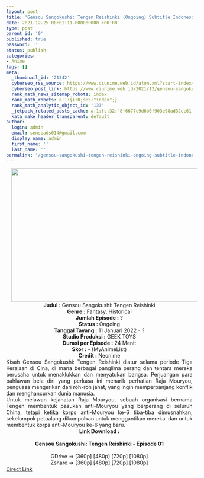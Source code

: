 ```yaml
---
layout: post
title: 'Gensou Sangokushi: Tengen Reishinki (Ongoing) Subtitle Indonesia'
date: 2021-12-25 08:01:11.000000000 +00:00
type: post
parent_id: '0'
published: true
password: ''
status: publish
categories:
- Anime
tags: []
meta:
  _thumbnail_id: '21342'
  cyberseo_rss_source: https://www.ciunime.web.id/atom.xml?start-index=1
  cyberseo_post_link: https://www.ciunime.web.id/2021/12/gensou-sangokushi-tengen-reishinki.html
  rank_math_news_sitemap_robots: index
  rank_math_robots: a:1:{i:0;s:5:"index";}
  rank_math_analytic_object_id: '133'
  _jetpack_related_posts_cache: a:1:{s:32:"8f6677c9d6b0f903e98ad32ec61f8deb";a:2:{s:7:"expires";i:1643148105;s:7:"payload";a:0:{}}}
  kata_make_header_transparent: default
author:
  login: admin
  email: senseads014@gmail.com
  display_name: admin
  first_name: ''
  last_name: ''
permalink: "/gensou-sangokushi-tengen-reishinki-ongoing-subtitle-indonesia/"
---
```

<div class="separator" style="clear: both; text-align: center;"><a href="https://blogger.googleusercontent.com/img/a/AVvXsEirIHc4ZS81APKpzLYF4l-wjIfUle33iJXFgcKV1e242jGE9DpcJUwtWD0EyyK9zMcbb5gFXCtFT9zkXpVpEQtGZiEDqtQW0Ac-BrJznqEMgTDm7dD9ut26ZOfxUOqF7ljpiOB1ARPpEGOv3YP4Kexfm0Y01vQWXq0kUujqx4fuWYoT6KZe_xfMwIai=s1280" imageanchor="1" style="margin-left: 1em; margin-right: 1em;"><img border="0" data-original-height="720" data-original-width="1280" height="360" src="{{ site.baseurl }}/assets/2021/12/AVvXsEirIHc4ZS81APKpzLYF4l-wjIfUle33iJXFgcKV1e242jGE9DpcJUwtWD0EyyK9zMcbb5gFXCtFT9zkXpVpEQtGZiEDqtQW0Ac-BrJznqEMgTDm7dD9ut26ZOfxUOqF7ljpiOB1ARPpEGOv3YP4Kexfm0Y01vQWXq0kUujqx4fuWYoT6KZe_xfMwIai=w640-h360" width="640" /></a></div>
<div class="separator" style="clear: both; text-align: center;"></div>
<div style="text-align: center;"><b>Judul</b><b><b> </b>:</b> Gensou Sangokushi: Tengen Reishinki</div>
<div style="text-align: center;"><b><b>Genre :</b></b> Fantasy, Historical</div>
<div style="text-align: center;"><b>Jumlah Episode :</b> ?<br /><b>Status :&nbsp;</b>Ongoing<br /><b>Tanggal Tayang :</b> 11 Januari 2022 - ?<br /><b>Studio Produksi :</b>&nbsp;GEEK TOYS<br /><b>Durasi per Episode :</b> 24 Menit</div>
<div style="text-align: center;"><b>Skor :</b> - (MyAnimeList)</div>
<div style="text-align: center;"><b>Credit :</b>&nbsp;Neonime</div>
<div style="text-align: center;"></div>
<div style="text-align: justify;">
<div>Kisah Gensou Sangokushi: Tengen Reishinki diatur selama periode Tiga Kerajaan di Cina, di mana berbagai panglima perang dan tentara mereka berusaha untuk menaklukkan dan menyatukan bangsa. Perjuangan para pahlawan bela diri yang perkasa ini menarik perhatian Raja Mouryou, penguasa mengerikan dari roh-roh jahat, yang ingin memperpanjang konflik dan menghancurkan dunia manusia.</div>
<div></div>
<div>Untuk melawan kejahatan Raja Mouryou, sebuah organisasi bernama Tengen membentuk pasukan anti-Mouryou yang berperang di seluruh China, tetapi ketika korps anti-Mouryou ke-6 tiba-tiba dimusnahkan, sekelompok petualang dikumpulkan untuk menggantikan mereka. dan untuk membentuk korps anti-Mouryou ke-6 yang baru.</div>
</div>
<div style="text-align: justify;"></div>
<div style="text-align: justify;"></div>
<div style="text-align: center;">
<div style="text-align: center;">
<div style="text-align: left;">
<div style="text-align: center;"><b>Link Download :</b></div>
<div style="text-align: center;"><b><br /></b></div>
<div style="text-align: center;"><span style="text-align: left;"><b>Gensou Sangokushi: Tengen Reishinki&nbsp;</b></span><b>- Episode 01</b></div>
<div style="text-align: center;"><b><br /></b></div>
<div style="text-align: center;">GDrive =&gt; [360p] [480p] [720p] [1080p]</div>
<div style="text-align: center;">Zshare =&gt; [360p] [480p] [720p] [1080p]</div>
</div>
</div>
</div>
<link rel="stylesheet" href="https://cdnjs.cloudflare.com/ajax/libs/font-awesome/4.7.0/css/font-awesome.min.css" />
<div class="divbtn"> <a href="https://handymansurrender.com/fihup8buzv?key=94550f7ce39444073321dde3b8782f97" class="btn"><i class="fa fa-download"></i> Direct Link</a> </div>
